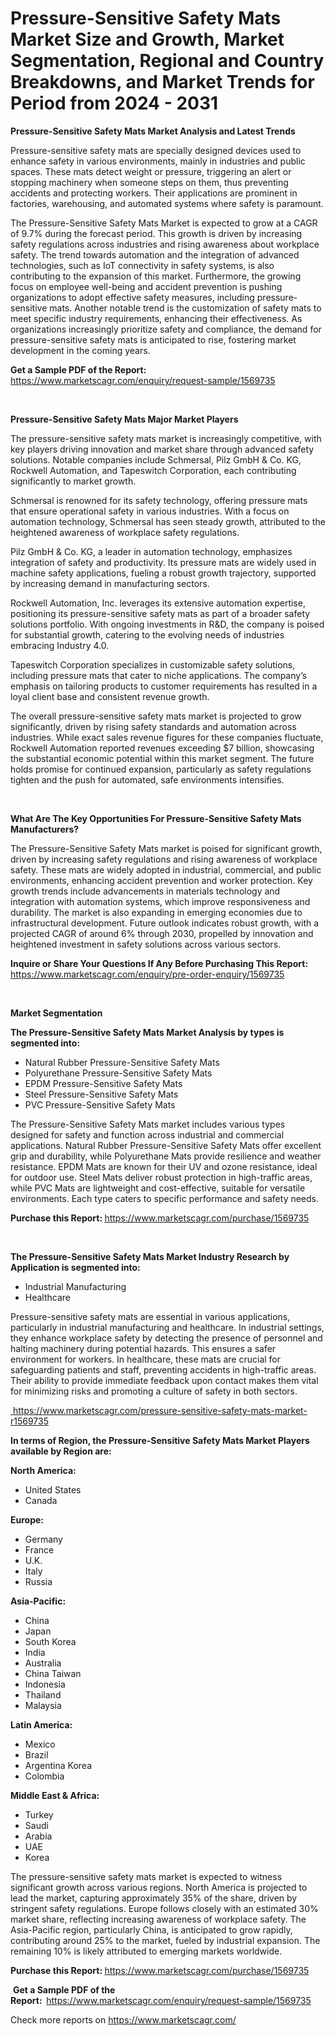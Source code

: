 <p><h1>Pressure-Sensitive Safety Mats Market Size and Growth, Market Segmentation, Regional and Country Breakdowns, and Market Trends for Period from 2024 -  2031</h1></p><p><strong>Pressure-Sensitive Safety Mats Market Analysis and Latest Trends</strong></p>
<p><p>Pressure-sensitive safety mats are specially designed devices used to enhance safety in various environments, mainly in industries and public spaces. These mats detect weight or pressure, triggering an alert or stopping machinery when someone steps on them, thus preventing accidents and protecting workers. Their applications are prominent in factories, warehousing, and automated systems where safety is paramount.</p><p>The Pressure-Sensitive Safety Mats Market is expected to grow at a CAGR of 9.7% during the forecast period. This growth is driven by increasing safety regulations across industries and rising awareness about workplace safety. The trend towards automation and the integration of advanced technologies, such as IoT connectivity in safety systems, is also contributing to the expansion of this market. Furthermore, the growing focus on employee well-being and accident prevention is pushing organizations to adopt effective safety measures, including pressure-sensitive mats. Another notable trend is the customization of safety mats to meet specific industry requirements, enhancing their effectiveness. As organizations increasingly prioritize safety and compliance, the demand for pressure-sensitive safety mats is anticipated to rise, fostering market development in the coming years.</p></p>
<p><strong>Get a Sample PDF of the Report:&nbsp;</strong> <a href="https://www.marketscagr.com/enquiry/request-sample/1569735?utm_campaign=1868&utm_medium=2&utm_source=Github&utm_content=ia&utm_term=29122024&utm_id=pressure-sensitive-safety-mats">https://www.marketscagr.com/enquiry/request-sample/1569735</a></p>
<p>&nbsp;</p>
<p><strong>Pressure-Sensitive Safety Mats Major Market Players</strong></p>
<p><p>The pressure-sensitive safety mats market is increasingly competitive, with key players driving innovation and market share through advanced safety solutions. Notable companies include Schmersal, Pilz GmbH & Co. KG, Rockwell Automation, and Tapeswitch Corporation, each contributing significantly to market growth.</p><p>Schmersal is renowned for its safety technology, offering pressure mats that ensure operational safety in various industries. With a focus on automation technology, Schmersal has seen steady growth, attributed to the heightened awareness of workplace safety regulations.</p><p>Pilz GmbH & Co. KG, a leader in automation technology, emphasizes integration of safety and productivity. Its pressure mats are widely used in machine safety applications, fueling a robust growth trajectory, supported by increasing demand in manufacturing sectors. </p><p>Rockwell Automation, Inc. leverages its extensive automation expertise, positioning its pressure-sensitive safety mats as part of a broader safety solutions portfolio. With ongoing investments in R&D, the company is poised for substantial growth, catering to the evolving needs of industries embracing Industry 4.0.</p><p>Tapeswitch Corporation specializes in customizable safety solutions, including pressure mats that cater to niche applications. The company’s emphasis on tailoring products to customer requirements has resulted in a loyal client base and consistent revenue growth.</p><p>The overall pressure-sensitive safety mats market is projected to grow significantly, driven by rising safety standards and automation across industries. While exact sales revenue figures for these companies fluctuate, Rockwell Automation reported revenues exceeding $7 billion, showcasing the substantial economic potential within this market segment. The future holds promise for continued expansion, particularly as safety regulations tighten and the push for automated, safe environments intensifies.</p></p>
<p>&nbsp;</p>
<p><strong>What Are The Key Opportunities For Pressure-Sensitive Safety Mats Manufacturers?</strong></p>
<p><p>The Pressure-Sensitive Safety Mats market is poised for significant growth, driven by increasing safety regulations and rising awareness of workplace safety. These mats are widely adopted in industrial, commercial, and public environments, enhancing accident prevention and worker protection. Key growth trends include advancements in materials technology and integration with automation systems, which improve responsiveness and durability. The market is also expanding in emerging economies due to infrastructural development. Future outlook indicates robust growth, with a projected CAGR of around 6% through 2030, propelled by innovation and heightened investment in safety solutions across various sectors.</p></p>
<p><strong>Inquire or Share Your Questions If Any Before Purchasing This Report:</strong> <a href="https://www.marketscagr.com/enquiry/pre-order-enquiry/1569735?utm_campaign=1868&utm_medium=2&utm_source=Github&utm_content=ia&utm_term=29122024&utm_id=pressure-sensitive-safety-mats">https://www.marketscagr.com/enquiry/pre-order-enquiry/1569735</a></p>
<p>&nbsp;</p>
<p><strong>Market Segmentation</strong></p>
<p><strong>The Pressure-Sensitive Safety Mats Market Analysis by types is segmented into:</strong></p>
<p><ul><li>Natural Rubber Pressure-Sensitive Safety Mats</li><li>Polyurethane Pressure-Sensitive Safety Mats</li><li>EPDM Pressure-Sensitive Safety Mats</li><li>Steel Pressure-Sensitive Safety Mats</li><li>PVC Pressure-Sensitive Safety Mats</li></ul></p>
<p><p>The Pressure-Sensitive Safety Mats market includes various types designed for safety and function across industrial and commercial applications. Natural Rubber Pressure-Sensitive Safety Mats offer excellent grip and durability, while Polyurethane Mats provide resilience and weather resistance. EPDM Mats are known for their UV and ozone resistance, ideal for outdoor use. Steel Mats deliver robust protection in high-traffic areas, while PVC Mats are lightweight and cost-effective, suitable for versatile environments. Each type caters to specific performance and safety needs.</p></p>
<p><strong>Purchase this Report:&nbsp;</strong><a href="https://www.marketscagr.com/purchase/1569735?utm_campaign=1868&utm_medium=2&utm_source=Github&utm_content=ia&utm_term=29122024&utm_id=pressure-sensitive-safety-mats">https://www.marketscagr.com/purchase/1569735</a></p>
<p>&nbsp;</p>
<p><strong>The Pressure-Sensitive Safety Mats Market Industry Research by Application is segmented into:</strong></p>
<p><ul><li>Industrial Manufacturing</li><li>Healthcare</li></ul></p>
<p><p>Pressure-sensitive safety mats are essential in various applications, particularly in industrial manufacturing and healthcare. In industrial settings, they enhance workplace safety by detecting the presence of personnel and halting machinery during potential hazards. This ensures a safer environment for workers. In healthcare, these mats are crucial for safeguarding patients and staff, preventing accidents in high-traffic areas. Their ability to provide immediate feedback upon contact makes them vital for minimizing risks and promoting a culture of safety in both sectors.</p></p>
<p><a href="https://www.marketscagr.com/pressure-sensitive-safety-mats-market-r1569735?utm_campaign=1868&utm_medium=2&utm_source=Github&utm_content=ia&utm_term=29122024&utm_id=pressure-sensitive-safety-mats">&nbsp;https://www.marketscagr.com/pressure-sensitive-safety-mats-market-r1569735</a></p>
<p><strong>In terms of Region, the Pressure-Sensitive Safety Mats Market Players available by Region are:</strong></p>
<p>
    <p> <strong> North America: </strong>
        <ul>
            <li>United States</li>
            <li>Canada</li>
        </ul>
        </p> 
    <p> <strong> Europe: </strong>
        <ul>
            <li>Germany</li>
            <li>France</li>
            <li>U.K.</li>
            <li>Italy</li>
            <li>Russia</li>
        </ul>
        </p> 
    <p> <strong> Asia-Pacific: </strong>
        <ul>
            <li>China</li>
            <li>Japan</li>
            <li>South Korea</li>
            <li>India</li>
            <li>Australia</li>
            <li>China Taiwan</li>
            <li>Indonesia</li>
            <li>Thailand</li>
            <li>Malaysia</li>
        </ul>
        </p> 
    <p> <strong> Latin America: </strong>
        <ul>
            <li>Mexico</li>
            <li>Brazil</li>
            <li>Argentina Korea</li>
            <li>Colombia</li>
        </ul>
        </p> 
    <p> <strong> Middle East & Africa: </strong>
        <ul>
            <li>Turkey</li>
            <li>Saudi</li>
            <li>Arabia</li>
            <li>UAE</li>
            <li>Korea</li>
        </ul>
    </p>
    </p>
<p><p>The pressure-sensitive safety mats market is expected to witness significant growth across various regions. North America is projected to lead the market, capturing approximately 35% of the share, driven by stringent safety regulations. Europe follows closely with an estimated 30% market share, reflecting increasing awareness of workplace safety. The Asia-Pacific region, particularly China, is anticipated to grow rapidly, contributing around 25% to the market, fueled by industrial expansion. The remaining 10% is likely attributed to emerging markets worldwide.</p></p>
<p><strong>Purchase this Report: </strong><a href="https://www.marketscagr.com/purchase/1569735?utm_campaign=1868&utm_medium=2&utm_source=Github&utm_content=ia&utm_term=29122024&utm_id=pressure-sensitive-safety-mats">https://www.marketscagr.com/purchase/1569735</a></p>
<p>&nbsp;<strong>Get a Sample PDF of the Report:&nbsp;&nbsp;</strong><a href="https://www.marketscagr.com/enquiry/request-sample/1569735?utm_campaign=1868&utm_medium=2&utm_source=Github&utm_content=ia&utm_term=29122024&utm_id=pressure-sensitive-safety-mats">https://www.marketscagr.com/enquiry/request-sample/1569735</a></p>
<p><strong></strong></p>
<p>Check more reports on <a href="https://www.marketscagr.com/?utm_campaign=1868&utm_medium=2&utm_source=Github&utm_content=ia&utm_term=29122024&utm_id=pressure-sensitive-safety-mats">https://www.marketscagr.com/</a></p>